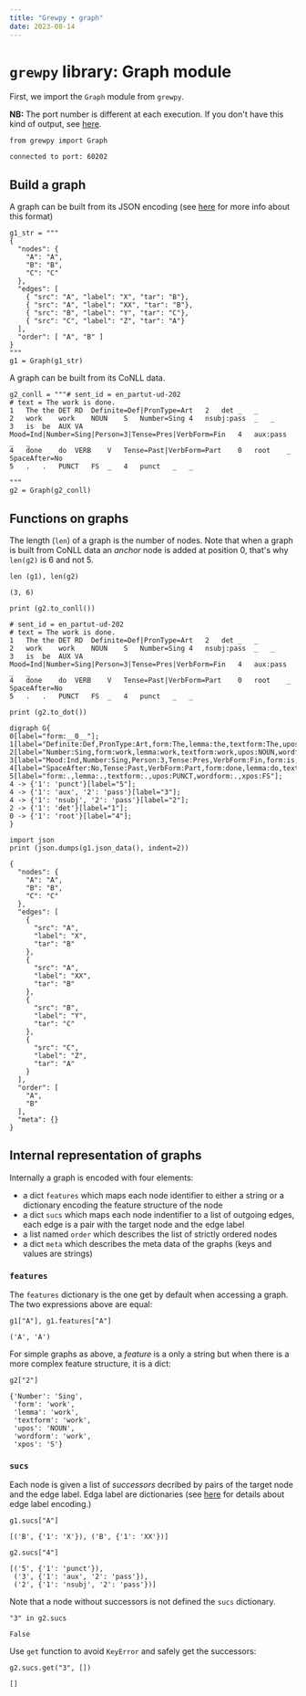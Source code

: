 ```yaml
---
title: "Grewpy • graph"
date: 2023-08-14
---
```


# `grewpy` library: Graph module

First, we import the `Graph` module from `grewpy`.

**NB:** The port number is different at each execution. If you don't have this kind of output, see [here](http://localhost:1313/usage/python/#install).

```python_alt
from grewpy import Graph
```

    connected to port: 60202

## Build a graph

A graph can be built from its JSON encoding (see [here](../../doc/json) for more info about this format)

```python_alt
g1_str = """
{
  "nodes": {
    "A": "A",
    "B": "B",
    "C": "C"
  },
  "edges": [
    { "src": "A", "label": "X", "tar": "B"},
    { "src": "A", "label": "XX", "tar": "B"},
    { "src": "B", "label": "Y", "tar": "C"},
    { "src": "C", "label": "Z", "tar": "A"}
  ],
  "order": [ "A", "B" ]
}
"""
g1 = Graph(g1_str)
```

A graph can be built from its CoNLL data.

```python_alt
g2_conll = """# sent_id = en_partut-ud-202
# text = The work is done.
1	The	the	DET	RD	Definite=Def|PronType=Art	2	det	_	_
2	work	work	NOUN	S	Number=Sing	4	nsubj:pass	_	_
3	is	be	AUX	VA	Mood=Ind|Number=Sing|Person=3|Tense=Pres|VerbForm=Fin	4	aux:pass	_	_
4	done	do	VERB	V	Tense=Past|VerbForm=Part	0	root	_	SpaceAfter=No
5	.	.	PUNCT	FS	_	4	punct	_	_

"""
g2 = Graph(g2_conll)
```

## Functions on graphs

The length (`len`) of a graph is the number of nodes.
Note that when a graph is built from CoNLL data an *anchor* node is added at position 0, that's why `len(g2)` is 6 and not 5.

```python_alt
len (g1), len(g2)
```

    (3, 6)

```python_alt
print (g2.to_conll())
```

    # sent_id = en_partut-ud-202
    # text = The work is done.
    1	The	the	DET	RD	Definite=Def|PronType=Art	2	det	_	_
    2	work	work	NOUN	S	Number=Sing	4	nsubj:pass	_	_
    3	is	be	AUX	VA	Mood=Ind|Number=Sing|Person=3|Tense=Pres|VerbForm=Fin	4	aux:pass	_	_
    4	done	do	VERB	V	Tense=Past|VerbForm=Part	0	root	_	SpaceAfter=No
    5	.	.	PUNCT	FS	_	4	punct	_	_
    

```python_alt
print (g2.to_dot())
```

    digraph G{
    0[label="form:__0__"];
    1[label="Definite:Def,PronType:Art,form:The,lemma:the,textform:The,upos:DET,wordform:The,xpos:RD"];
    2[label="Number:Sing,form:work,lemma:work,textform:work,upos:NOUN,wordform:work,xpos:S"];
    3[label="Mood:Ind,Number:Sing,Person:3,Tense:Pres,VerbForm:Fin,form:is,lemma:be,textform:is,upos:AUX,wordform:is,xpos:VA"];
    4[label="SpaceAfter:No,Tense:Past,VerbForm:Part,form:done,lemma:do,textform:done,upos:VERB,wordform:done,xpos:V"];
    5[label="form:.,lemma:.,textform:.,upos:PUNCT,wordform:.,xpos:FS"];
    4 -> {'1': 'punct'}[label="5"];
    4 -> {'1': 'aux', '2': 'pass'}[label="3"];
    4 -> {'1': 'nsubj', '2': 'pass'}[label="2"];
    2 -> {'1': 'det'}[label="1"];
    0 -> {'1': 'root'}[label="4"];
    }

```python_alt
import json
print (json.dumps(g1.json_data(), indent=2))

```

    {
      "nodes": {
        "A": "A",
        "B": "B",
        "C": "C"
      },
      "edges": [
        {
          "src": "A",
          "label": "X",
          "tar": "B"
        },
        {
          "src": "A",
          "label": "XX",
          "tar": "B"
        },
        {
          "src": "B",
          "label": "Y",
          "tar": "C"
        },
        {
          "src": "C",
          "label": "Z",
          "tar": "A"
        }
      ],
      "order": [
        "A",
        "B"
      ],
      "meta": {}
    }

## Internal representation of graphs

Internally a graph is encoded with four elements:
 - a dict `features` which maps each node identifier to either a string or a dictionary encoding the feature structure of the node
 - a dict `sucs` which maps each node indentifier to a list of outgoing edges, each edge is a pair with the target node and the edge label
 - a list named `order` which describes the list of strictly ordered nodes
 - a dict `meta` which describes the meta data of the graphs (keys and values are strings)

### `features`
The `features` dictionary is the one get by default when accessing a graph.
The two expressions above are equal:

```python_alt
g1["A"], g1.features["A"]
```

    ('A', 'A')

For simple graphs as above, a *feature* is a only a string but when there is a more complex feature structure, it is a dict:

```python_alt
g2["2"]
```

    {'Number': 'Sing',
     'form': 'work',
     'lemma': 'work',
     'textform': 'work',
     'upos': 'NOUN',
     'wordform': 'work',
     'xpos': 'S'}

### `sucs`

Each node is given a list of *successors* decribed by pairs of the target node and the edge label. 
Edga label are dictionaries (see [here](../../doc/graph/#edges) for details about edge label encoding.)

```python_alt
g1.sucs["A"]
```

    [('B', {'1': 'X'}), ('B', {'1': 'XX'})]

```python_alt
g2.sucs["4"]
```

    [('5', {'1': 'punct'}),
     ('3', {'1': 'aux', '2': 'pass'}),
     ('2', {'1': 'nsubj', '2': 'pass'})]

Note that a node without successors is not defined the `sucs` dictionary.

```python_alt
"3" in g2.sucs
```

    False

Use `get` function to avoid `KeyError` and safely get the successors:

```python_alt
g2.sucs.get("3", [])
```

    []
